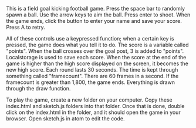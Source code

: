 This is a field goal kicking football game.
Press the space bar to randomly spawn a ball.
Use the arrow keys to aim the ball.
Press enter to shoot.
When the game ends, click the button to enter your name and save your score.
Press A to retry.

All of these controls use a keypressed function; when a certain key is pressed, the game does what you tell it to do.
The score is a variable called "points". When the ball crosses over the goal post, 3 is added to "points".
Localstorage is used to save each score. When the score at the end of the game is higher than the high score displayed on the screen, it becomes the new high score.
Each round lasts 30 seconds. The time is kept through something called "framecount". There are 60 frames in a second. If the framecount is greater than 1,800, the game ends.
Everything is drawn through the draw function. 

To play the game, create a new folder on your computer. Copy these index.html and sketch.js folders into that folder. Once that is done, double click on the index.html in the folder, and it should open the game in your browser. Open sketch.js in atom to edit the code.
